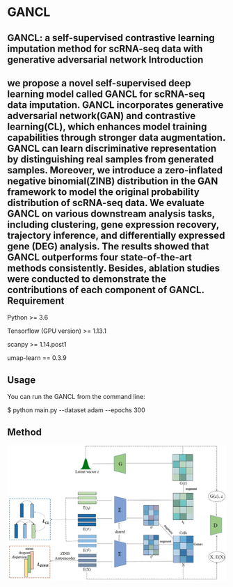# GANCL
GANCL: a self-supervised contrastive learning imputation method for scRNA-seq data with generative adversarial network
Introduction
-----
we propose a novel self-supervised deep learning model called GANCL for scRNA-seq data imputation. GANCL incorporates generative adversarial network(GAN) and contrastive learning(CL), which enhances model training capabilities through stronger data augmentation. GANCL can learn discriminative representation by distinguishing real samples from generated samples. Moreover, we introduce a zero-inflated negative binomial(ZINB) distribution in the GAN framework to model the original probability distribution of scRNA-seq data. We evaluate GANCL on various downstream analysis tasks, including clustering, gene expression recovery, trajectory inference, and differentially expressed gene (DEG) analysis. The results showed that GANCL outperforms four state-of-the-art methods consistently. Besides, ablation studies were conducted to demonstrate the contributions of each component of GANCL.
Requirement
-----
Python >= 3.6

Tensorflow (GPU version) >= 1.13.1

scanpy >= 1.14.post1

umap-learn == 0.3.9


Usage
-----
You can run the GANCL from the command line:

$ python main.py --dataset adam --epochs 300

Method
-----
![model](https://github.com/LWanzi/GANCL/blob/origin/GANCL.png)
